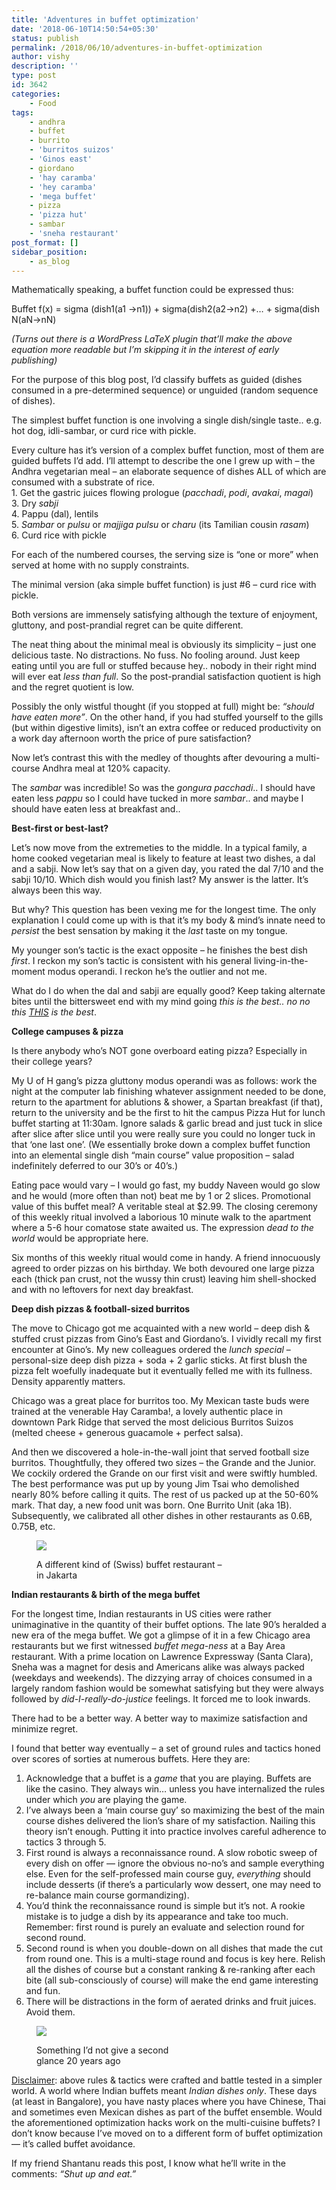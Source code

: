 ```yaml
---
title: 'Adventures in buffet optimization'
date: '2018-06-10T14:50:54+05:30'
status: publish
permalink: /2018/06/10/adventures-in-buffet-optimization
author: vishy
description: ''
type: post
id: 3642
categories: 
    - Food
tags:
    - andhra
    - buffet
    - burrito
    - 'burritos suizos'
    - 'Ginos east'
    - giordano
    - 'hay caramba'
    - 'hey caramba'
    - 'mega buffet'
    - pizza
    - 'pizza hut'
    - sambar
    - 'sneha restaurant'
post_format: []
sidebar_position:
    - as_blog
---
```

Mathematically speaking, a buffet function could be expressed thus:

Buffet f(x) = sigma (dish1(a1 -&gt;n1)) + sigma(dish2(a2-&gt;n2) +… + sigma(dish N(aN-&gt;nN)

*(Turns out there is a WordPress LaTeX plugin that’ll make the above equation more readable but I’m skipping it in the interest of early publishing)*

For the purpose of this blog post, I’d classify buffets as guided (dishes consumed in a pre-determined sequence) or unguided (random sequence of dishes).

The simplest buffet function is one involving a single dish/single taste.. e.g. hot dog, idli-sambar, or curd rice with pickle.

Every culture has it’s version of a complex buffet function, most of them are guided buffets I’d add. I’ll attempt to describe the one I grew up with – the Andhra vegetarian meal – an elaborate sequence of dishes ALL of which are consumed with a substrate of rice.  
1\. Get the gastric juices flowing prologue (*pacchadi*, *podi*, *avakai*, *magai*)  
3\. ‎Dry *sabji*  
4\. ‎Pappu (dal), lentils  
5\. ‎*Sambar* or *pulsu* or *majjiga pulsu* or *charu* (its Tamilian cousin *rasam*)  
6\. ‎Curd rice with pickle

For each of the numbered courses, the serving size is “one or more” when served at home with no supply constraints.

The minimal version (aka simple buffet function) is just #6 – curd rice with pickle.

Both versions are immensely satisfying although the texture of enjoyment, gluttony, and post-prandial regret can be quite different.

The neat thing about the minimal meal is obviously its simplicity – just one delicious taste. No distractions. No fuss. No fooling around. Just keep eating until you are full or stuffed because hey.. nobody in their right mind will ever eat *less than full*. So the post-prandial satisfaction quotient is high and the regret quotient is low.

Possibly the only wistful thought (if you stopped at full) might be: *“should have eaten more”*. On the other hand, if you had stuffed yourself to the gills (but within digestive limits), isn’t an extra coffee or reduced productivity on a work day afternoon worth the price of pure satisfaction?

Now let’s contrast this with the medley of thoughts after devouring a multi-course Andhra meal at 120% capacity.

The *sambar* was incredible! So was the *gongura pacchadi*.. I should have eaten less *pappu* so I could have tucked in more *sambar*.. and maybe I should have eaten less at breakfast and..

**Best-first or best-last?**

Let’s now move from the extremeties to the middle. In a typical family, a home cooked vegetarian meal is likely to feature at least two dishes, a dal and a sabji. Now let’s say that on a given day, you rated the dal 7/10 and the sabji 10/10. Which dish would you finish last? My answer is the latter. It’s always been this way.

But why? This question has been vexing me for the longest time. The only explanation I could come up with is that it’s my body &amp; mind’s innate need to *persist* the best sensation by making it the *last* taste on my tongue.

My younger son’s tactic is the exact opposite – he finishes the best dish *first*. I reckon my son’s tactic is consistent with his general living-in-the-moment modus operandi. I reckon he’s the outlier and not me.

What do I do when the dal and sabji are equally good? Keep taking alternate bites until the bittersweet end with my mind going *this is the best.. no no this* *<u>THIS</u>* *is the best*.

**College campuses &amp; pizza**

Is there anybody who’s NOT gone overboard eating pizza? Especially in their college years?

My U of H gang’s pizza gluttony modus operandi was as follows: work the night at the computer lab finishing whatever assignment needed to be done, return to the apartment for ablutions &amp; shower, a Spartan breakfast (if that), return to the university and be the first to hit the campus Pizza Hut for lunch buffet starting at 11:30am. Ignore salads &amp; garlic bread and just tuck in slice after slice after slice until you were really sure you could no longer tuck in that ‘one last one’. (We essentially broke down a complex buffet function into an elemental single dish “main course” value proposition – salad indefinitely deferred to our 30’s or 40’s.)

Eating pace would vary – I would go fast, my buddy Naveen would go slow and he would (more often than not) beat me by 1 or 2 slices. Promotional value of this buffet meal? A veritable steal at $2.99. The closing ceremony of this weekly ritual involved a laborious 10 minute walk to the apartment where a 5-6 hour comatose state awaited us. The expression *dead to the world* would be appropriate here.

Six months of this weekly ritual would come in handy. A friend innocuously agreed to order pizzas on his birthday. We both devoured one large pizza each (thick pan crust, not the wussy thin crust) leaving him shell-shocked and with no leftovers for next day breakfast.

**Deep dish pizzas &amp; football-sized burritos**

The move to Chicago got me acquainted with a new world – deep dish &amp; stuffed crust pizzas from Gino’s East and Giordano’s. I vividly recall my first encounter at Gino’s. My new colleagues ordered the *lunch special* – personal-size deep dish pizza + soda + 2 garlic sticks. At first blush the pizza felt woefully inadequate but it eventually felled me with its fullness. Density apparently matters.

Chicago was a great place for burritos too. My Mexican taste buds were trained at the venerable Hay Caramba!, a lovely authentic place in downtown Park Ridge that served the most delicious Burritos Suizos (melted cheese + generous guacamole + perfect salsa).

And then we discovered a hole-in-the-wall joint that served football size burritos. Thoughtfully, they offered two sizes – the Grande and the Junior. We cockily ordered the Grande on our first visit and were swiftly humbled. The best performance was put up by young Jim Tsai who demolished nearly 80% before calling it quits. The rest of us packed up at the 50-60% mark. That day, a new food unit was born. One Burrito Unit (aka 1B). Subsequently, we calibrated all other dishes in other restaurants as 0.6B, 0.75B, etc.

<figure aria-describedby="caption-attachment-3874" class="wp-caption alignleft" id="attachment_3874" style="width: 300px">

[![](../../../../uploads/2018/04/IMG_20180506_125835-1.jpg)](http://www.ulaar.com/2018/04/21/adventures-in-buffet-optimization/img_20180506_125835-2/)<figcaption class="wp-caption-text" id="caption-attachment-3874">A different kind of (Swiss) buffet restaurant – in Jakarta</figcaption></figure>

**Indian restaurants &amp; birth of the mega buffet**

For the longest time, Indian restaurants in US cities were rather unimaginative in the quantity of their buffet options. The late 90’s heralded a new era of the mega buffet. We got a glimpse of it in a few Chicago area restaurants but we first witnessed *buffet mega-ness* at a Bay Area restaurant. With a prime location on Lawrence Expressway (Santa Clara), Sneha was a magnet for desis and Americans alike was always packed (weekdays and weekends). The dizzying array of choices consumed in a largely random fashion would be somewhat satisfying but they were always followed by *did-I-really-do-justice* feelings. It forced me to look inwards.

There had to be a better way. A better way to maximize satisfaction and minimize regret.

I found that better way eventually – a set of ground rules and tactics honed over scores of sorties at numerous buffets. Here they are:

1. Acknowledge that a buffet is a *game* that you are playing. Buffets are like the casino. They always win… unless you have internalized the rules under which *you* are playing the game.
2. I’ve always been a ‘main course guy’ so maximizing the best of the main course dishes delivered the lion’s share of my satisfaction. Nailing this theory isn’t enough. Putting it into practice involves careful adherence to tactics 3 through 5.
3. First round is always a reconnaissance round. A slow robotic sweep of every dish on offer — ignore the obvious no-no’s and sample everything else. Even for the self-professed main course guy, *everything* should include desserts (if there’s a particularly wow dessert, one may need to re-balance main course gormandizing).
4. You’d think the reconnaissance round is simple but it’s not. A rookie mistake is to judge a dish by its appearance and take too much. Remember: first round is purely an evaluate and selection round for second round.
5. Second round is when you double-down on all dishes that made the cut from round one. This is a multi-stage round and focus is key here. Relish all the dishes of course but a constant ranking &amp; re-ranking after each bite (all sub-consciously of course) will make the end game interesting and fun.
6. There will be distractions in the form of aerated drinks and fruit juices. Avoid them.

<figure aria-describedby="caption-attachment-3875" class="wp-caption alignright" id="attachment_3875" style="width: 225px">

[![](../../../../uploads/2018/04/IMG_20180506_121115.jpg)](http://www.ulaar.com/2018/04/21/adventures-in-buffet-optimization/img_20180506_121115/)<figcaption class="wp-caption-text" id="caption-attachment-3875">Something I’d not give a second glance 20 years ago</figcaption></figure>

<span style="text-decoration: underline;">Disclaimer</span>: above rules &amp; tactics were crafted and battle tested in a simpler world. A world where Indian buffets meant *Indian dishes only*. These days (at least in Bangalore), you have nasty places where you have Chinese, Thai and sometimes even Mexican dishes as part of the buffet ensemble. Would the aforementioned optimization hacks work on the multi-cuisine buffets? I don’t know because I’ve moved on to a different form of buffet optimization — it’s called buffet avoidance.

If my friend Shantanu reads this post, I know what he’ll write in the comments: *“Shut up and eat.”*